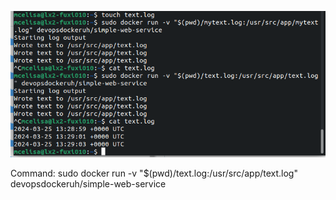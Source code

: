 ![alt text](image-12.png)


Command: sudo docker run -v "$(pwd)/text.log:/usr/src/app/text.log" devopsdockeruh/simple-web-service
